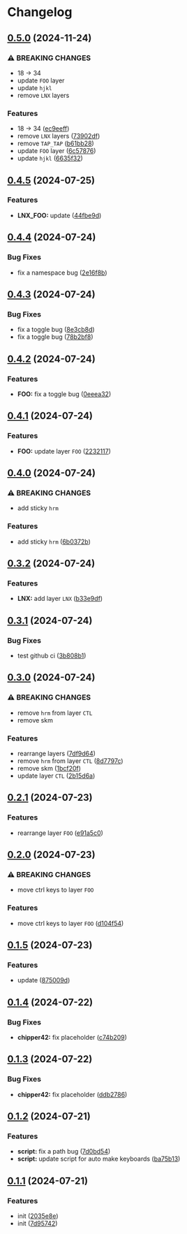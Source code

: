 # Changelog

## [0.5.0](https://github.com/jnpngshiii/miniboard-zmk-config/compare/v0.4.5...v0.5.0) (2024-11-24)


### ⚠ BREAKING CHANGES

* 18 -> 34
* update `FOO` layer
* update `hjkl`
* remove `LNX` layers

### Features

* 18 -&gt; 34 ([ec9eeff](https://github.com/jnpngshiii/miniboard-zmk-config/commit/ec9eeff291ab5c294fbdf161d71fd294b4c00136))
* remove `LNX` layers ([73902df](https://github.com/jnpngshiii/miniboard-zmk-config/commit/73902df130036cc18cea0cdc4d2bdc73b7ee2d0d))
* remove `TAP_TAP` ([b61bb28](https://github.com/jnpngshiii/miniboard-zmk-config/commit/b61bb285e6e8d43ba7d48da5d7d66924ae90f84a))
* update `FOO` layer ([6c57876](https://github.com/jnpngshiii/miniboard-zmk-config/commit/6c578764bde085862473f31e9d52a32eb2ff3a14))
* update `hjkl` ([6635f32](https://github.com/jnpngshiii/miniboard-zmk-config/commit/6635f32cc81f906acdd470b75989792c4427dd90))

## [0.4.5](https://github.com/jnpngshiii/miniboard-zmk-config/compare/v0.4.4...v0.4.5) (2024-07-25)


### Features

* **LNX_FOO:** update ([44fbe9d](https://github.com/jnpngshiii/miniboard-zmk-config/commit/44fbe9dc7636946bf3a9fed4907d8da2413c65c9))

## [0.4.4](https://github.com/jnpngshiii/miniboard-zmk-config/compare/v0.4.3...v0.4.4) (2024-07-24)


### Bug Fixes

* fix a namespace bug ([2e16f8b](https://github.com/jnpngshiii/miniboard-zmk-config/commit/2e16f8b87c3d9ee3dcf4c8bdaa1a6d496da899b1))

## [0.4.3](https://github.com/jnpngshiii/miniboard-zmk-config/compare/v0.4.2...v0.4.3) (2024-07-24)


### Bug Fixes

* fix a toggle bug ([8e3cb8d](https://github.com/jnpngshiii/miniboard-zmk-config/commit/8e3cb8d6bc8df34d89d3c0d16d40eb889f8f9fdf))
* fix a toggle bug ([78b2bf8](https://github.com/jnpngshiii/miniboard-zmk-config/commit/78b2bf88433e1811569b0fae2766455f14701a45))

## [0.4.2](https://github.com/jnpngshiii/miniboard-zmk-config/compare/v0.4.1...v0.4.2) (2024-07-24)


### Features

* **FOO:** fix a toggle bug ([0eeea32](https://github.com/jnpngshiii/miniboard-zmk-config/commit/0eeea32ac512c16da6db95105fdf417e2760744e))

## [0.4.1](https://github.com/jnpngshiii/miniboard-zmk-config/compare/v0.4.0...v0.4.1) (2024-07-24)


### Features

* **FOO:** update layer `FOO` ([2232117](https://github.com/jnpngshiii/miniboard-zmk-config/commit/2232117ff59f2494c5abeb159e462f924788212d))

## [0.4.0](https://github.com/jnpngshiii/miniboard-zmk-config/compare/v0.3.2...v0.4.0) (2024-07-24)


### ⚠ BREAKING CHANGES

* add sticky `hrm`

### Features

* add sticky `hrm` ([6b0372b](https://github.com/jnpngshiii/miniboard-zmk-config/commit/6b0372b48c059bce51e7c7b65039c200bbe32185))

## [0.3.2](https://github.com/jnpngshiii/miniboard-zmk-config/compare/v0.3.1...v0.3.2) (2024-07-24)


### Features

* **LNX:** add layer `LNX` ([b33e9df](https://github.com/jnpngshiii/miniboard-zmk-config/commit/b33e9df22f8d5122b17804ab9a1a49ad79c9f685))

## [0.3.1](https://github.com/jnpngshiii/miniboard-zmk-config/compare/v0.3.0...v0.3.1) (2024-07-24)


### Bug Fixes

* test github ci ([3b808b1](https://github.com/jnpngshiii/miniboard-zmk-config/commit/3b808b1a67b6346c989e097da128c61013f84f9c))

## [0.3.0](https://github.com/jnpngshiii/miniboard-zmk-config/compare/v0.2.1...v0.3.0) (2024-07-24)


### ⚠ BREAKING CHANGES

* remove `hrm` from layer `CTL`
* remove skm

### Features

* rearrange layers ([7df9d64](https://github.com/jnpngshiii/miniboard-zmk-config/commit/7df9d64274b731e1bebeb371eb57e54f57e118e6))
* remove `hrm` from layer `CTL` ([8d7797c](https://github.com/jnpngshiii/miniboard-zmk-config/commit/8d7797c035d13bb774774ec7f6e1ee6938d4929a))
* remove skm ([1bcf20f](https://github.com/jnpngshiii/miniboard-zmk-config/commit/1bcf20f2f97aef3ca7798a7dde264f1c00f1ab94))
* update layer `CTL` ([2b15d6a](https://github.com/jnpngshiii/miniboard-zmk-config/commit/2b15d6a4b0ed210ea431c7807d82946308d50999))

## [0.2.1](https://github.com/jnpngshiii/miniboard-zmk-config/compare/v0.2.0...v0.2.1) (2024-07-23)


### Features

* rearrange layer `FOO` ([e91a5c0](https://github.com/jnpngshiii/miniboard-zmk-config/commit/e91a5c06506ee4202d6120e1b0c263b1516433e7))

## [0.2.0](https://github.com/jnpngshiii/miniboard-zmk-config/compare/v0.1.5...v0.2.0) (2024-07-23)


### ⚠ BREAKING CHANGES

* move ctrl keys to layer `FOO`

### Features

* move ctrl keys to layer `FOO` ([d104f54](https://github.com/jnpngshiii/miniboard-zmk-config/commit/d104f54a915792f2050f0521f6caefcafc69a4bf))

## [0.1.5](https://github.com/jnpngshiii/miniboard-zmk-config/compare/v0.1.4...v0.1.5) (2024-07-23)


### Features

* update ([875009d](https://github.com/jnpngshiii/miniboard-zmk-config/commit/875009ddde79cdfee4bedc98718e033c949d48c8))

## [0.1.4](https://github.com/jnpngshiii/miniboard-zmk-config/compare/v0.1.3...v0.1.4) (2024-07-22)


### Bug Fixes

* **chipper42:** fix placeholder ([c74b209](https://github.com/jnpngshiii/miniboard-zmk-config/commit/c74b20918b022624a5c491d41acd8bd355e46fe7))

## [0.1.3](https://github.com/jnpngshiii/miniboard-zmk-config/compare/v0.1.2...v0.1.3) (2024-07-22)


### Bug Fixes

* **chipper42:** fix placeholder ([ddb2786](https://github.com/jnpngshiii/miniboard-zmk-config/commit/ddb27860df14d4eb0b456b74d914da9621500fed))

## [0.1.2](https://github.com/jnpngshiii/miniboard-zmk-config/compare/v0.1.1...v0.1.2) (2024-07-21)


### Features

* **script:** fix a path bug ([7d0bd54](https://github.com/jnpngshiii/miniboard-zmk-config/commit/7d0bd5430c2af1c6adfb26987358d23af8604906))
* **script:** update script for auto make keyboards ([ba75b13](https://github.com/jnpngshiii/miniboard-zmk-config/commit/ba75b137239a37902a5917ba04c3aed887499f19))

## [0.1.1](https://github.com/jnpngshiii/miniboard-zmk-config/compare/v0.1.0...v0.1.1) (2024-07-21)


### Features

* init ([2035e8e](https://github.com/jnpngshiii/miniboard-zmk-config/commit/2035e8e538e915c44594ef608bffeddb379f3d79))
* init ([7d95742](https://github.com/jnpngshiii/miniboard-zmk-config/commit/7d95742e12883d38be62a4411d3a887e4a71f579))
